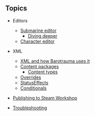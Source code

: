 ---
---
## Topics
- Editors
  - [Submarine editor](Editors/SubmarineEditor.md)
    - [Diving deeper](Editors/SubEditorHex.md)
  - [Character editor](Editors/CharacterEditor.md)

- XML
  - [XML and how Barotrauma uses it](Intro/XML.md)
  - [Content packages](Intro/ContentPackages.md)
    - [Content types](Intro/ContentTypes.md)
  - [Overrides](Intro/Overrides.md)
  - [StatusEffects](Misc/StatusEffect.md)
  - [Conditionals](Misc/Conditional.md)

- [Publishing to Steam Workshop](Intro/Publishing.md)
- [Troubleshooting](Misc/Troubleshooting.md)

